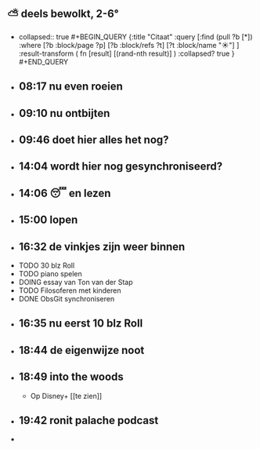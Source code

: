## ⛅ deels bewolkt, 2-6°
- collapsed:: true
  #+BEGIN_QUERY 
  {:title "Citaat"
   :query [:find (pull ?b [*])
     :where 
       [?b :block/page ?p]
       [?b :block/refs ?t]
       [?t :block/name "☀️"]
   ]
   :result-transform ( fn [result] [(rand-nth result)] )
   :collapsed? true
  }
  #+END_QUERY
- ## 08:17  nu even roeien
- ## 09:10 nu ontbijten
- ## 09:46 doet hier alles het nog?
- ## 14:04 wordt hier nog gesynchroniseerd?
- ## 14:06 😴 en lezen
- ## 15:00 lopen
- ## 16:32  de vinkjes zijn weer binnen
- TODO 30 blz Roll
- TODO piano spelen
- DOING essay van Ton van der Stap
- TODO Filosoferen met kinderen
- DONE ObsGit synchroniseren
- ## 16:35 nu eerst 10 blz Roll
- ## 18:44 de eigenwijze noot
- ## 18:49 into the woods
	- Op Disney+ [[te zien]]
- ## 19:42 ronit palache podcast
-